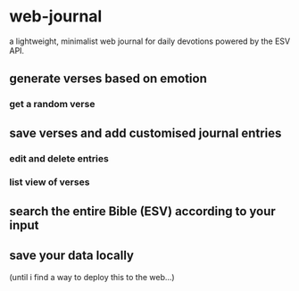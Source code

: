 # web-journal
a lightweight, minimalist web journal for daily devotions powered by the ESV API.

<h2>generate verses based on emotion</h2>
<h3>get a random verse</h3>

<h2>save verses and add customised journal entries</h2>
<h3>edit and delete entries</h3>
<h3>list view of verses</h3>
<h2>search the entire Bible (ESV) according to your input</h2>
<h2>save your data locally</h2>
(until i find a way to deploy this to the web...)
